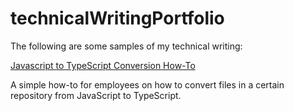 # technicalWritingPortfolio

The following are some samples of my technical writing:

[Javascript to TypeScript Conversion How-To](/js-to-ts-conversion-how-to.md)

A simple how-to for employees on how to convert files in a certain repository from JavaScript to TypeScript.
